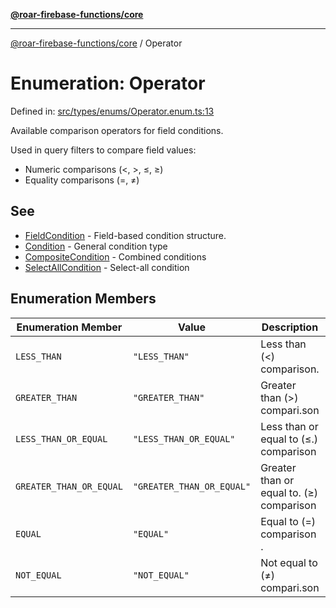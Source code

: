 [**@roar-firebase-functions/core**](../README.md)

---

[@roar-firebase-functions/core](../README.md) / Operator

# Enumeration: Operator

Defined in: [src/types/enums/Operator.enum.ts:13](src/src/types/enums/Operator.enum.ts#13)

Available comparison operators for field conditions.

Used in query filters to compare field values:

- Numeric comparisons (<, >, ≤, ≥)
- Equality comparisons (=, ≠)

## See

- [FieldCondition](../interfaces/FieldCondition.md) - Field-based condition structure.
- [Condition](../type-aliases/Condition.md) - General condition type
- [CompositeCondition](../interfaces/CompositeCondition.md) - Combined conditions
- [SelectAllCondition](../type-aliases/SelectAllCondition.md) - Select-all condition

## Enumeration Members

| Enumeration Member                                         | Value                     | Description                              | Defined in                                                                     |
| ---------------------------------------------------------- | ------------------------- | ---------------------------------------- | ------------------------------------------------------------------------------ |
| <a id="less_than"></a> `LESS_THAN`                         | `"LESS_THAN"`             | Less than (<) comparison.                | [src/types/enums/Operator.enum.ts:15](src/src/types/enums/Operator.enum.ts#15) |
| <a id="greater_than"></a> `GREATER_THAN`                   | `"GREATER_THAN"`          | Greater than (>) compari.son             | [src/types/enums/Operator.enum.ts:18](src/src/types/enums/Operator.enum.ts#18) |
| <a id="less_than_or_equal"></a> `LESS_THAN_OR_EQUAL`       | `"LESS_THAN_OR_EQUAL"`    | Less than or equal to (≤.) comparison    | [src/types/enums/Operator.enum.ts:21](src/src/types/enums/Operator.enum.ts#21) |
| <a id="greater_than_or_equal"></a> `GREATER_THAN_OR_EQUAL` | `"GREATER_THAN_OR_EQUAL"` | Greater than or equal to. (≥) comparison | [src/types/enums/Operator.enum.ts:24](src/src/types/enums/Operator.enum.ts#24) |
| <a id="equal"></a> `EQUAL`                                 | `"EQUAL"`                 | Equal to (=) comparison .                | [src/types/enums/Operator.enum.ts:27](src/src/types/enums/Operator.enum.ts#27) |
| <a id="not_equal"></a> `NOT_EQUAL`                         | `"NOT_EQUAL"`             | Not equal to (≠) compari.son             | [src/types/enums/Operator.enum.ts:30](src/src/types/enums/Operator.enum.ts#30) |
